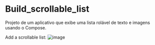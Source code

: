 # Build_scrollable_list
Projeto de um aplicativo que exibe uma lista rolável de texto e imagens usando o Compose.


Add a scrollable list:
![image](https://github.com/Gabr1ell1/Build_scrollable_list/assets/133404217/9269a6e2-46d4-41bf-bcc9-a02160de1106)

